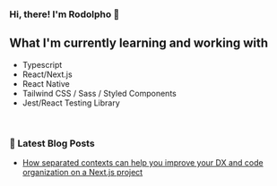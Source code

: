 ### Hi, there! I'm Rodolpho 👋

## What I'm currently learning and working with

- Typescript
- React/Next.js
- React Native
- Tailwind CSS / Sass / Styled Components
- Jest/React Testing Library

<br />


### 📕 Latest Blog Posts

- [How separated contexts can help you improve your DX and code organization on a Next.js project](https://hashnode.com/post/how-separated-contexts-can-help-you-improve-your-dx-and-code-organization-on-a-nextjs-project-ckvjhjki702h6azs1fsob3e8x)

